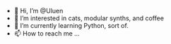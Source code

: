 - 👋 Hi, I’m @Uluen
- 👀 I’m interested in cats, modular synths, and coffee
- 🌱 I’m currently learning Python, sort of.
- 📫 How to reach me ...

<!---
Uluen/Uluen is a ✨ special ✨ repository because its `README.md` (this file) appears on your GitHub profile.
You can click the Preview link to take a look at your changes.
--->
